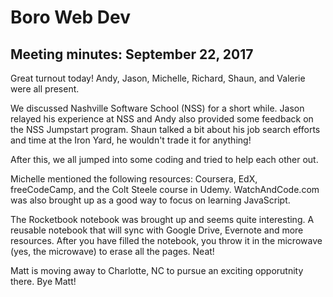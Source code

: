 # Boro Web Dev
## Meeting minutes: September 22, 2017

Great turnout today! Andy, Jason, Michelle, Richard, Shaun, and Valerie were all present.

We discussed Nashville Software School (NSS) for a short while. Jason relayed his experience at NSS and Andy also provided some feedback on the NSS Jumpstart program. Shaun talked a bit about his job search efforts and time at the Iron Yard, he wouldn't trade it for anything!

After this, we all jumped into some coding and tried to help each other out.

Michelle mentioned the following resources: Coursera, EdX, freeCodeCamp, and the Colt Steele course in Udemy. WatchAndCode.com was also brought up as a good way to focus on learning JavaScript.

The Rocketbook notebook was brought up and seems quite interesting. A reusable notebook that will sync with Google Drive, Evernote and more resources. After you have filled the notebook, you throw it in the microwave (yes, the microwave) to erase all the pages. Neat!

Matt is moving away to Charlotte, NC to pursue an exciting opporutnity there. Bye Matt!
